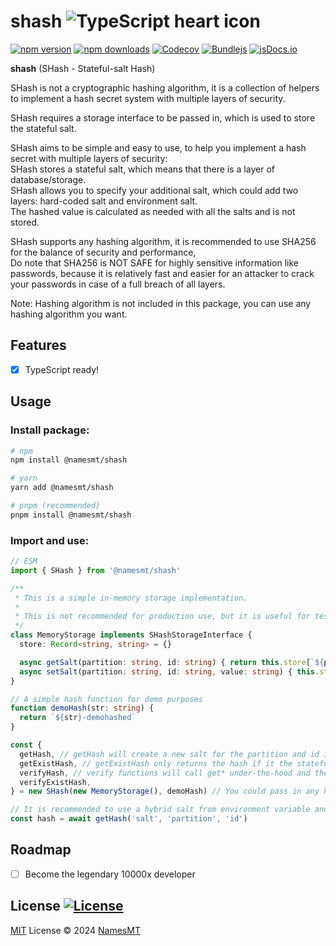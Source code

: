 # shash ![TypeScript heart icon](https://img.shields.io/badge/♡-%23007ACC.svg?logo=typescript&logoColor=white)

[![npm version][npm-version-src]][npm-version-href]
[![npm downloads][npm-downloads-src]][npm-downloads-href]
[![Codecov][codecov-src]][codecov-href]
[![Bundlejs][bundlejs-src]][bundlejs-href]
[![jsDocs.io][jsDocs-src]][jsDocs-href]

**shash** (SHash - Stateful-salt Hash)

SHash is not a cryptographic hashing algorithm, it is a collection of helpers to implement a hash secret system with multiple layers of security.

SHash requires a storage interface to be passed in, which is used to store the stateful salt.

SHash aims to be simple and easy to use, to help you implement a hash secret with multiple layers of security:  
SHash stores a stateful salt, which means that there is a layer of database/storage.  
SHash allows you to specify your additional salt, which could add two layers: hard-coded salt and environment salt.  
The hashed value is calculated as needed with all the salts and is not stored.  

SHash supports any hashing algorithm, it is recommended to use SHA256 for the balance of security and performance,  
Do note that SHA256 is NOT SAFE for highly sensitive information like passwords, because it is relatively fast and easier for an attacker to crack your passwords in case of a full breach of all layers.

Note: Hashing algorithm is not included in this package, you can use any hashing algorithm you want.

## Features
- [x] TypeScript ready!

## Usage
### Install package:
```sh
# npm
npm install @namesmt/shash

# yarn
yarn add @namesmt/shash

# pnpm (recommended)
pnpm install @namesmt/shash
```

### Import and use:
```ts
// ESM
import { SHash } from '@namesmt/shash'

/**
 * This is a simple in-memory storage implementation.
 * 
 * This is not recommended for production use, but it is useful for testing.
 */
class MemoryStorage implements SHashStorageInterface {
  store: Record<string, string> = {}

  async getSalt(partition: string, id: string) { return this.store[`${partition}#${id}`] }
  async setSalt(partition: string, id: string, value: string) { this.store[`${partition}#${id}`] = value }
}

// A simple hash function for demo purposes
function demoHash(str: string) {
  return `${str}-demohashed`
}

const {
  getHash, // getHash will create a new salt for the partition and id if it does not exist.
  getExistHash, // getExistHash only returns the hash if it the stateful salt exists.
  verifyHash, // verify functions will call get* under-the-hood and then verify it with the given key, throws if it does not match.
  verifyExistHash,
} = new SHash(new MemoryStorage(), demoHash) // You could pass in any hashing algorithm

// It is recommended to use a hybrid salt from environment variable and hard-coded like: `salted${env.SECRET_SAUCE}`
const hash = await getHash('salt', 'partition', 'id')
```

## Roadmap
- [ ] Become the legendary 10000x developer

## License [![License][license-src]][license-href]
[MIT](./LICENSE) License © 2024 [NamesMT](https://github.com/NamesMT)

<!-- Badges -->

[npm-version-src]: https://img.shields.io/npm/v/@namesmt/shash?labelColor=18181B&color=F0DB4F
[npm-version-href]: https://npmjs.com/package/@namesmt/shash
[npm-downloads-src]: https://img.shields.io/npm/dm/@namesmt/shash?labelColor=18181B&color=F0DB4F
[npm-downloads-href]: https://npmjs.com/package/@namesmt/shash
[codecov-src]: https://img.shields.io/codecov/c/gh/namesmt/shash/main?labelColor=18181B&color=F0DB4F
[codecov-href]: https://codecov.io/gh/namesmt/shash
[license-src]: https://img.shields.io/github/license/namesmt/shash.svg?labelColor=18181B&color=F0DB4F
[license-href]: https://github.com/namesmt/shash/blob/main/LICENSE
[bundlejs-src]: https://img.shields.io/bundlejs/size/@namesmt/shash?labelColor=18181B&color=F0DB4F
[bundlejs-href]: https://bundlejs.com/?q=@namesmt/shash
[jsDocs-src]: https://img.shields.io/badge/Check_out-jsDocs.io---?labelColor=18181B&color=F0DB4F
[jsDocs-href]: https://www.jsdocs.io/package/@namesmt/shash
